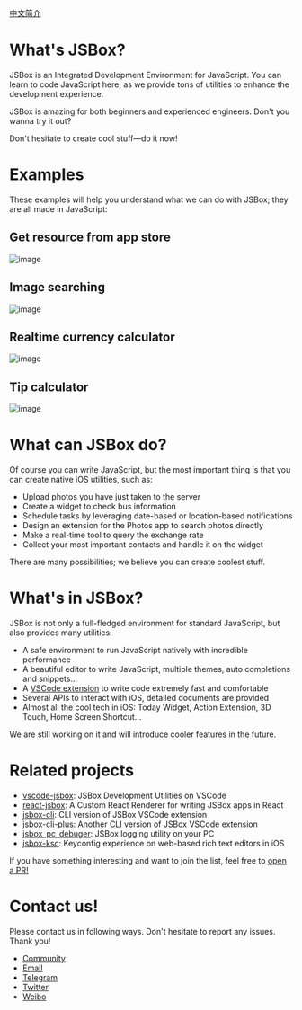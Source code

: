 [中文简介](https://github.com/TongLin138/JavaScript/blob/master/README_CN.md)

# What's JSBox?

JSBox is an Integrated Development Environment for JavaScript. You can learn to code JavaScript here, as we provide tons of utilities to enhance the development experience.

JSBox is amazing for both beginners and experienced engineers. Don't you wanna try it out?

Don't hesitate to create cool stuff—do it now!

# Examples

These examples will help you understand what we can do with JSBox; they are all made in JavaScript:

## Get resource from app store

![image](https://github.com/TongLin138/JavaScript/blob/master/assets/app-store.gif?raw=true)

## Image searching

![image](https://github.com/TongLin138/JavaScript/blob/master/assets/image-search.gif?raw=true)

## Realtime currency calculator

![image](https://github.com/TongLin138/JavaScript/blob/master/assets/currency.gif?raw=true)

## Tip calculator

![image](https://github.com/TongLin138/JavaScript/blob/master/assets/tip-calc.gif?raw=true)

# What can JSBox do?

Of course you can write JavaScript, but the most important thing is that you can create native iOS utilities, such as:

- Upload photos you have just taken to the server
- Create a widget to check bus information
- Schedule tasks by leveraging date-based or location-based notifications
- Design an extension for the Photos app to search photos directly
- Make a real-time tool to query the exchange rate
- Collect your most important contacts and handle it on the widget

There are many possibilities; we believe you can create coolest stuff.

# What's in JSBox?

JSBox is not only a full-fledged environment for standard JavaScript, but also provides many utilities:

- A safe environment to run JavaScript natively with incredible performance
- A beautiful editor to write JavaScript, multiple themes, auto completions and snippets...
- A [VSCode extension](https://marketplace.visualstudio.com/items?itemName=Ying.jsbox) to write code extremely fast and comfortable
- Several APIs to interact with iOS, detailed documents are provided
- Almost all the cool tech in iOS: Today Widget, Action Extension, 3D Touch, Home Screen Shortcut...

We are still working on it and will introduce cooler features in the future.

# Related projects

- [vscode-jsbox](https://github.com/TongLin138/vscode-jsbox): JSBox Development Utilities on VSCode
- [react-jsbox](https://github.com/Nicify/react-jsbox): A Custom React Renderer for writing JSBox apps in React
- [jsbox-cli](https://github.com/Dreamacro/jsbox-cli): CLI version of JSBox VSCode extension
- [jsbox-cli-plus](https://github.com/Fndroid/jsbox-cli-plus): Another CLI version of JSBox VSCode extension
- [jsbox_pc_debuger](https://github.com/Fndroid/jsbox_pc_debuger): JSBox logging utility on your PC
- [jsbox-ksc](https://github.com/mooz/jsbox-ksc): Keyconfig experience on web-based rich text editors in iOS

If you have something interesting and want to join the list, feel free to [open a PR!](https://github.com/TongLin138/xTeko/pull/new/master)

# Contact us!

Please contact us in following ways. Don't hesitate to report any issues. Thank you!

- [Community](https://jsboxbbs.com)
- [Email](mailto:log.e@qq.com)
- [Telegram](https://t.me/PinTG)
- [Twitter](https://twitter.com/cyanapps)
- [Weibo](https://weibo.com/0x00eeee)
